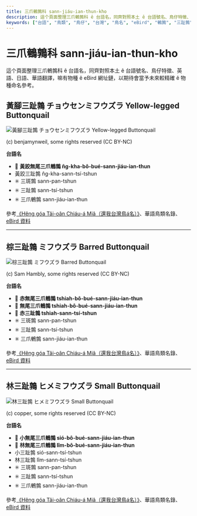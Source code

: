 ```yaml
---
title: 三爪鵪鶉科 sann-jiáu-ian-thun-kho
description: 這个頁面整理三爪鵪鶉科 ê 台語名，同齊對照本土 ê 台語號名、鳥仔特徵、英語、日語、華語翻譯，嘛有物種 ê eBird 網址鏈，以期待會當予未來較精確 ê 物種命名參考。
keywords: ["台語", "鳥類", "鳥仔", "台灣", "鳥名", "eBird", "鵪鶉", "三趾鶉"]
---
```


# 三爪鵪鶉科 sann-jiáu-ian-thun-kho

這个頁面整理三爪鵪鶉科 ê 台語名，同齊對照本土 ê 台語號名、鳥仔特徵、英語、日語、華語翻譯，嘛有物種 ê eBird 網址鏈，以期待會當予未來較精確 ê 物種命名參考。

## 黃腳三趾鶉 チョウセンミフウズラ Yellow-legged Buttonquail

![黃腳三趾鶉 チョウセンミフウズラ Yellow-legged Buttonquail](https://inaturalist-open-data.s3.amazonaws.com/photos/65964213/medium.jpeg)

(c) benjamynweil, some rights reserved (CC BY-NC)

**台語名**

- 🎯 **黃跤無尾三爪鵪鶉 n̂g-kha-bô-bué-sann-jiáu-ian-thun**
- 黃跤三趾鶉 n̂g-kha-sann-tsí-tshun
- ✳️ 三斑鶉 sann-pan-tshun
- ✳️ 三趾鶉 sann-tsí-tshun
- ✳️ 三爪鵪鶉 sann-jiáu-ian-thun

參考[《Hêng góa Tâi-oân Chiáu-á Miâ（還我台灣鳥á名）》](https://siaulahjih.github.io/TaiOanChiauA/)、華語鳥類名錄、[eBird 資料](https://ebird.org/species/yelbut1)

---

## 棕三趾鶉 ミフウズラ Barred Buttonquail

![棕三趾鶉 ミフウズラ Barred Buttonquail](https://inaturalist-open-data.s3.amazonaws.com/photos/285858277/medium.jpg)

(c) Sam Hambly, some rights reserved (CC BY-NC)

**台語名**

- 🎯 **赤無尾三爪鵪鶉 tshiah-bô-bué-sann-jiáu-ian-thun**
- 🎯 **無尾三爪鵪鶉 tshiah-bô-bué-sann-jiáu-ian-thun**
- 🎯 **赤三趾鶉 tshiah-sann-tsí-tshun**
- ✳️ 三斑鶉 sann-pan-tshun
- ✳️ 三趾鶉 sann-tsí-tshun
- ✳️ 三爪鵪鶉 sann-jiáu-ian-thun

參考[《Hêng góa Tâi-oân Chiáu-á Miâ（還我台灣鳥á名）》](https://siaulahjih.github.io/TaiOanChiauA/)、華語鳥類名錄、[eBird 資料](https://ebird.org/species/barbut1)

---

## 林三趾鶉 ヒメミフウズラ Small Buttonquail

![林三趾鶉 ヒメミフウズラ Small Buttonquail](https://inaturalist-open-data.s3.amazonaws.com/photos/13349981/medium.jpeg)

(c) copper, some rights reserved (CC BY-NC)

**台語名**

- 🎯 **小無尾三爪鵪鶉 sió-bô-bué-sann-jiáu-ian-thun**
- 🎯 **林無尾三爪鵪鶉 lîm-bô-bué-sann-jiáu-ian-thun**
- 小三趾鶉 sió-sann-tsí-tshun
- 林三趾鶉 lîm-sann-tsí-tshun
- ✳️ 三斑鶉 sann-pan-tshun
- ✳️ 三趾鶉 sann-tsí-tshun
- ✳️ 三爪鵪鶉 sann-jiáu-ian-thun

參考[《Hêng góa Tâi-oân Chiáu-á Miâ（還我台灣鳥á名）》](https://siaulahjih.github.io/TaiOanChiauA/)、華語鳥類名錄、[eBird 資料](https://ebird.org/species/smabut2)
